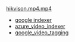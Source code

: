 [hikvison.mp4.mp4](https://res.cloudinary.com/dnby43njh/video/upload/v1682604747/hikvison.mp4.mp4)

- [google indexer]()
- [azure_video_indexer]()
- [google_video_tagging]()
